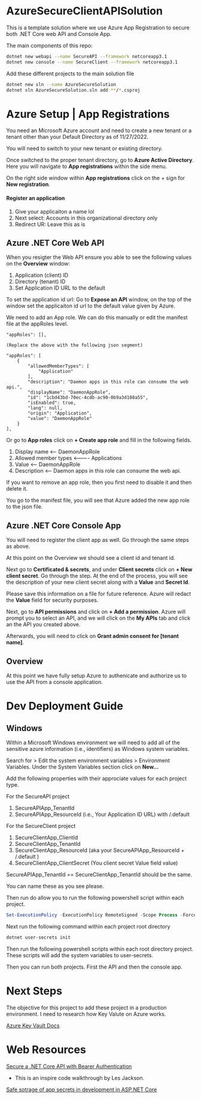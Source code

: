 # AzureSecureClientAPISolution
This is a template solution where we use Azure App Registration to secure both .NET Core web API and Console App. 

The main components of this repo: 
```bash 
dotnet new webapi --name SecureAPI --framework netcoreapp3.1 
dotnet new console --name SecureClient --framework netcoreapp3.1
```
Add these different projects to the main solution file 
```bash 
dotnet new sln --name AzureSecureSolution 
dotnet sln AzureSecureSolution.sln add **/*.csproj
```

# Azure Setup | App Registrations
You need an Microsoft Azure account and need to create a new tenant or a tenant other than your Default Directory as of 11/27/2022. 

You will need to switch to your new tenant or existing directory. 

Once switched to the proper tenant directory, go to **Azure Active Directory**. 
Here you will navigate to **App registrations** within the side menu. 

On the right side window within **App registrations** click on the + sign for **New registration**. 

#### Register an application 
1. Give your applicaiton a name lol 
2. Next select: Accounts in this organizational directory only 
3. Redirect UR: Leave this as is


## Azure .NET Core Web API 
When you resigter the Web API ensure you able to see the following values on the **Overview** window: 
1. Application (client) ID 
2. Directory (tenant) ID
3. Set Application ID URL to the default 
  
To set the application id url: 
Go to **Expose an API** window, on the top of the window set the applicaiton id url to the default value given by Azure. 

We need to add an App role. We can do this manually or edit the manifest file at the appRoles level. 

	"appRoles": [],

	(Replace the above with the following json segment)

	"appRoles": [
		{
			"allowedMemberTypes": [
				"Application"
			],
			"description": "Daemon apps in this role can consume the web api.",
			"displayName": "DaemonAppRole",
			"id": "1cbd43bd-70ec-4cdb-ac90-0b9a3d108a55",
			"isEnabled": true,
			"lang": null,
			"origin": "Application",
			"value": "DaemonAppRole"
		}
	],

Or go to **App roles** click on **+ Create app role** and fill in the following fields.
1. Display name              <-- DaemonAppRole
2. Allowed member types      <---- Applications
3. Value                     <-- DaemonAppRole 
4. Description               <-- Daemon apps in this role can consume the web api. 
   
If you want to remove an app role, then you first need to disable it and then delete it. 

You go to the manifest file, you will see that Azure added the new app role to the json file. 


## Azure .NET Core Console App 

You will need to register the client app as well. Go through the same steps as above. 

At this point on the Overview we should see a client id and tenant id. 

Next go to **Certificated & secrets**, and under **Client secrets** click on **+ New client secret**. Go through the step. 
At the end of the process, you will see 
the description of your new client secret along with a **Value** and **Secret Id**. 

Please save this information on a file for future reference. Azure will redact the **Value** field for security purposes. 

Next, go to **API permissions** and click on **+ Add a permission**. Azure will prompt you to select an API, and we will click on the **My APIs** tab and click an the API you created above. 

Afterwards, you will need to click on **Grant admin consent for [tenant name]**.

## Overview
At this point we have fully setup Azure to authenicate and authorize us to use the API from a console application. 

# Dev Deployment Guide 
## Windows 
Within a Microsoft Windows environment we will need to add all of the sensitive azure information (i.e., identifiers) as Windows system variables.  

Search for > Edit the system environment variables > Environment Variables. Under the System Variables section click on **New...** 

Add the following properties with their approciate values for each project type. 

For the SecureAPI project 
1. SecureAPIApp_TenantId
2. SecureAPIApp_ResourceId (i.e., Your Application ID URL) with /.default

For the SecureClient project 
1. SecureClientApp_ClientId
2. SecureClientApp_TenantId
3. SecureClientApp_ResourceId (aka your SecureAPIApp_ResourceId + /.default )
4. SecureClientApp_ClientSecret (You client secret Value field value)

SecureAPIApp_TenantId == SecureClientApp_TenantId should be the same. 

You can name these as you see please. 

Then run do allow you to run the following powershell script within each project. 
```ps1
Set-ExecutionPolicy -ExecutionPolicy RemoteSigned -Scope Process -Force
```

Next run the following command within each project root directory
```bash 
dotnet user-secrets init
```

Then run the following powershell scripts within each root directory project. These scripts will add the system variables to user-secrets.

Then you can run both projects. First the API and then the console app. 

# Next Steps
The objective for this project to add these project in a production environment. 
I need to research how Key Valute on Azure works. 

[Azure Key Vault Docs](https://learn.microsoft.com/en-us/azure/key-vault/)

# Web Resources

[Secure a .NET Core API with Bearer Authentication](https://www.youtube.com/watch?v=3PyUjOmuFic)
* This is an inspire code walkthrough by Les Jackson.
  
[Safe sotrage of app secrets in development in ASP.NET Core](https://learn.microsoft.com/en-us/aspnet/core/security/app-secrets?view=aspnetcore-7.0&tabs=windows])
